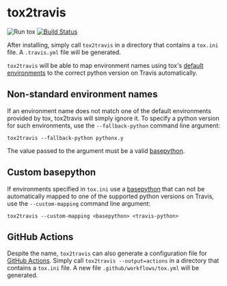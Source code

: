 # tox2travis

![Run tox](https://github.com/mineo/tox2travis/workflows/Run%20tox/badge.svg)
[![Build Status](https://travis-ci.org/mineo/tox2travis.svg?branch=master)](https://travis-ci.org/mineo/tox2travis)

After installing, simply call `tox2travis` in a directory that
contains a `tox.ini` file. A `.travis.yml` file will be generated.

`tox2travis` will be able to map environment names using tox's
[default
environments](https://tox.readthedocs.io/en/latest/example/basic.html#a-simple-tox-ini-default-environments)
to the correct python version on Travis automatically.

## Non-standard environment names

If an environment name does not match one of the default environments
provided by tox, tox2travis will simply ignore it. To specify a python
version for such environments, use the `--fallback-python` command line
argument:

```
tox2travis --fallback-python pythonx.y
```

The value passed to the argument must be a valid
[basepython](https://tox.readthedocs.io/en/latest/config.html#conf-basepython).

## Custom basepython

If environments specified in `tox.ini` use a
[basepython](https://tox.readthedocs.io/en/latest/config.html#conf-basepython)
that can not be automatically mapped to one of the supported python
versions on Travis, use the `--custom-mapping` command line argument:

```
tox2travis --custom-mapping <basepython> <travis-python>
```

## GitHub Actions

Despite the name, `tox2travis` can also generate a configuration file
for [GitHub Actions](https://github.com/features/actions). Simply call
`tox2travis --output=actions` in a directory that contains a
`tox.ini` file. A new file `.github/workflows/tox.yml` will be
generated.
